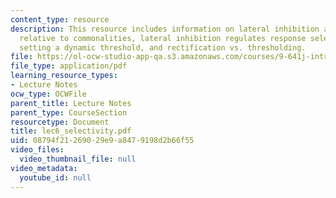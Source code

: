 ```yaml
---
content_type: resource
description: This resource includes information on lateral inhibition amplifies differences
  relative to commonalities, lateral inhibition regulates response selectivity by
  setting a dynamic threshold, and rectification vs. thresholding.
file: https://ol-ocw-studio-app-qa.s3.amazonaws.com/courses/9-641j-introduction-to-neural-networks-spring-2005/08794f21269029e9a8479198d2b66f55_lec6_selectivity.pdf
file_type: application/pdf
learning_resource_types:
- Lecture Notes
ocw_type: OCWFile
parent_title: Lecture Notes
parent_type: CourseSection
resourcetype: Document
title: lec6_selectivity.pdf
uid: 08794f21-2690-29e9-a847-9198d2b66f55
video_files:
  video_thumbnail_file: null
video_metadata:
  youtube_id: null
---
```

